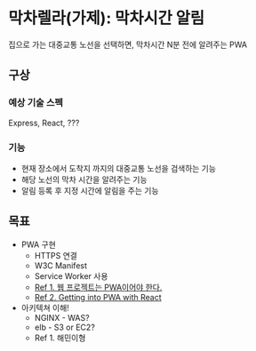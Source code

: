 # 막차렐라(가제): 막차시간 알림

집으로 가는 대중교통 노선을 선택하면, 막차시간 N분 전에 알려주는 PWA

## 구상

### 예상 기술 스펙

Express, React, ??? 

### 기능

- 현재 장소에서 도착지 까지의 대중교통 노선을 검색하는 기능
- 해당 노선의 막차 시간을 알려주는 기능
- 알림 등록 후 지정 시간에 알림을 주는 기능

## 목표

- PWA 구현
    - HTTPS 연결
    - W3C Manifest
    - Service Worker 사용
    - [Ref 1. 웹 프로젝트는 PWA이어야 한다.](https://webactually.com/2017/09/%EC%9B%B9-%ED%94%84%EB%A1%9C%EC%A0%9D%ED%8A%B8%EB%8A%94-pwa%EC%9D%B4%EC%96%B4%EC%95%BC-%ED%95%9C%EB%8B%A41/)
    - [Ref 2. Getting into PWA with React](https://www.youtube.com/watch?v=rAx2x6CSnws)
- 아키텍쳐 이해!
    - NGINX - WAS?
    - elb - S3 or EC2?
    - Ref 1. 해민이형
